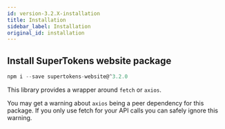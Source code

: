 ```yaml
---
id: version-3.2.X-installation
title: Installation
sidebar_label: Installation
original_id: installation
---
```


## Install SuperTokens website package
```js
npm i --save supertokens-website@^3.2.0
```

This library provides a wrapper around ```fetch``` or ```axios```.

You may get a warning about ```axios``` being a peer dependency for this package. If you only use fetch for your API calls you can safely ignore this warning.